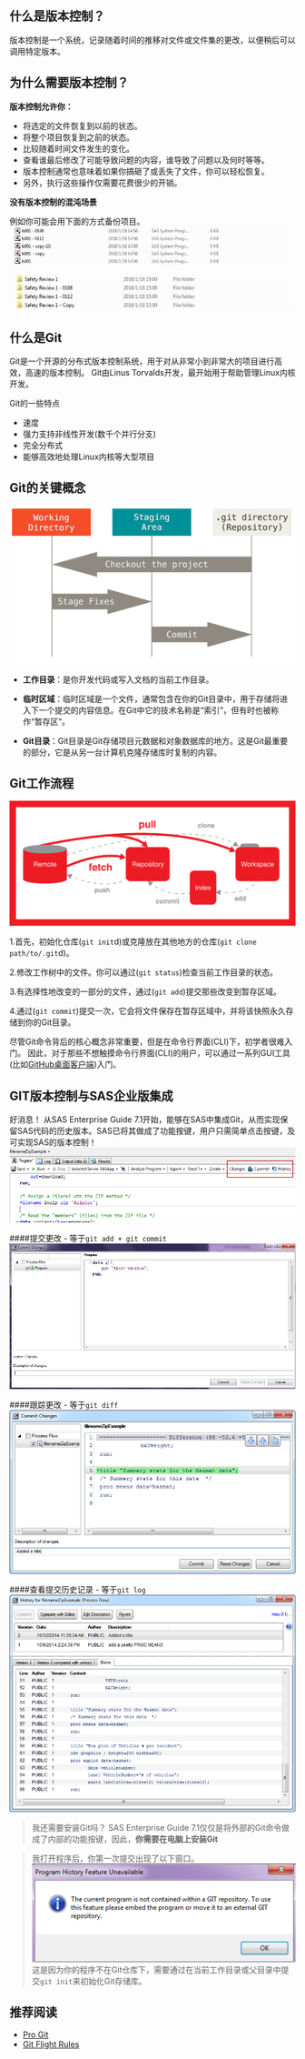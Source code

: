 ## 什么是版本控制？
版本控制是一个系统，记录随着时间​​的推移对文件或文件集的更改，以便稍后可以调用特定版本。

## 为什么需要版本控制？
**版本控制允许你：**
* 将选定的文件恢复到以前的状态。
* 将整个项目恢复到之前的状态。
* 比较随着时间文件发生的变化。
* 查看谁最后修改了可能导致问题的内容，谁导致了问题以及何时等等。
* 版本控制通常也意味着如果你搞砸了或丢失了文件，你可以轻松恢复。
* 另外，执行这些操作仅需要花费很少的开销。

**没有版本控制的混沌场景**

例如你可能会用下面的方式备份项目。
![backup1](img/in-post/git-version-control-integration-with-sas-enterprise-guide/backup1.JPG)
![backup2](img/in-post/git-version-control-integration-with-sas-enterprise-guide/backup2.JPG)

## 什么是Git
Git是一个开源的分布式版本控制系统，用于对从非常小到非常大的项目进行高效，高速的版本控制。 Git由Linus Torvalds开发，最开始用于帮助管理Linux内核开发。

Git的一些特点
* 速度
* 强力支持非线性开发(数千个并行分支)
* 完全分布式
* 能够高效地处理Linux内核等大型项目

## Git的关键概念

![workspace](img/in-post/git-version-control-integration-with-sas-enterprise-guide/workspace.png)

*  **工作目录**：是你开发代码或写入文档的当前工作目录。

*  **临时区域**：临时区域是一个文件，通常包含在你的Git目录中，用于存储将进入下一个提交的内容信息。在Git中它的技术名称是“索引”，但有时也被称作“暂存区”。

*  **Git目录**：Git目录是Git存储项目元数据和对象数据库的地方。这是Git最重要的部分，它是从另一台计算机克隆存储库时复制的内容。

## Git工作流程
![process](img/in-post/git-version-control-integration-with-sas-enterprise-guide/workflow.png)

1.首先，初始化仓库(`git init`d)或克隆放在其他地方的仓库(`git clone path/to/.git`d)。

2.修改工作树中的文件。你可以通过(`git status`)检查当前工作目录的状态。

3.有选择性地改变的一部分的文件，通过(`git add`)提交那些改变到暂存区域。

4.通过(`git commit`)提交一次，它会将文件保存在暂存区域中，并将该快照永久存储到你的Git目录。

尽管Git命令背后的核心概念非常重要，但是在命令行界面(CLI)下，初学者很难入门。
因此，对于那些不想触摸命令行界面(CLI)的用户，可以通过一系列GUI工具(比如[GitHub桌面客户端](https://desktop.github.com/))入门。

## GIT版本控制与SAS企业版集成
好消息！
从SAS Enterprise Guide 7.1开始，能够在SAS中集成Git，从而实现保留SAS代码的历史版本。SAS已将其做成了功能按键，用户只需简单点击按键，及可实现SAS的版本控制！
![eg_git](img/in-post/git-version-control-integration-with-sas-enterprise-guide/eg_git1.png)

####提交更改 - 等于`git add + git commit`
![commit](img/in-post/git-version-control-integration-with-sas-enterprise-guide/commit.JPG)

####跟踪更改 - 等于`git diff`
![diff](img/in-post/git-version-control-integration-with-sas-enterprise-guide/diff.png)

####查看提交历史记录 - 等于`git log`
![log](img/in-post/git-version-control-integration-with-sas-enterprise-guide/log.png)

> 我还需要安装Git吗？
SAS Enterprise Guide 7.1仅仅是将外部的Git命令做成了内部的功能按键，因此，**你需要在电脑上安装Git**

> 我打开程序后，你第一次提交出现了以下窗口。
![window](img/in-post/git-version-control-integration-with-sas-enterprise-guide/window.png)
这是因为你的程序不在Git仓库下，需要通过在当前工作目录或父目录中提交`git init`来初始化Git存储库。


## 推荐阅读
* [Pro Git](https://bingohuang.gitbooks.io/progit2/content/01-introduction/1-introduction.html)
* [Git Flight Rules](https://github.com/k88hudson/git-flight-rules)

